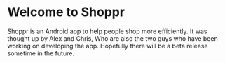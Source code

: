 # Welcome to Shoppr

Shoppr is an Android app to help people shop more efficiently. It was thought up by Alex and Chris, Who are also the two guys who have been working on developing the app. Hopefully there will be a beta release sometime in the future.